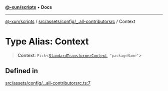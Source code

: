 [**@-xun/scripts**](../../../../../README.md) • **Docs**

***

[@-xun/scripts](../../../../../README.md) / [src/assets/config/\_.all-contributorsrc](../README.md) / Context

# Type Alias: Context

> **Context**: `Pick`\<[`StandardTransformerContext`](../../../type-aliases/StandardTransformerContext.md), `"packageName"`\>

## Defined in

[src/assets/config/\_.all-contributorsrc.ts:7](https://github.com/Xunnamius/xscripts/blob/184c8e10da5407b40476129ff0f6e538d7df3af0/src/assets/config/_.all-contributorsrc.ts#L7)
